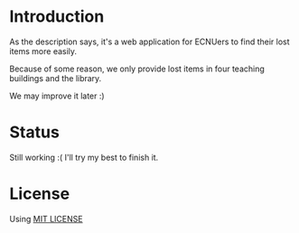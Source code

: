 # Introduction

As the description says, it's a web application for ECNUers to find their lost items more easily.

Because of some reason, we only provide lost items in four teaching buildings and the library. 

We may improve it later :)

# Status

Still working :(   I'll try my best to finish it. 

# License

Using  [MIT LICENSE](http://mit-license.org/)